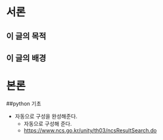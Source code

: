 # 서론

## 이 글의 목적

## 이 글의 배경

# 본론
##python 기초

- 자동으로 구성을 완성해준다.
    + 자동으로 구성해 준다.
    + https://www.ncs.go.kr/unity/th03/ncsResultSearch.do 


